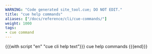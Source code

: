 ```yaml
---
WARNING: "Code generated site_tool.cue; DO NOT EDIT."
title: "cue help commands"
aliases: ["/docs/reference/cli/cue-commands/"]
weight: 1000
tags:
- cue command
---
```


{{{with script "en" "cue cli help text"}}}
cue help commands
{{{end}}}
